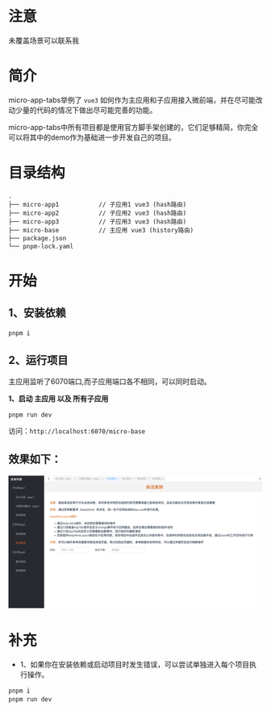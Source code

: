 # 注意

未覆盖场景可以联系我

# 简介

micro-app-tabs举例了 `vue3` 如何作为主应用和子应用接入微前端，并在尽可能改动少量的代码的情况下做出尽可能完善的功能。

micro-app-tabs中所有项目都是使用官方脚手架创建的，它们足够精简，你完全可以将其中的demo作为基础进一步开发自己的项目。


# 目录结构
```
.
├── micro-app1           // 子应用1 vue3 (hash路由)
├── micro-app2           // 子应用2 vue3 (hash路由)
├── micro-app3           // 子应用3 vue3 (hash路由)
├── micro-base           // 主应用 vue3 (history路由)
├── package.json
└── pnpm-lock.yaml
```

# 开始

## 1、安装依赖

```bash
pnpm i
```


## 2、运行项目
主应用监听了6070端口,而子应用端口各不相同，可以同时启动。

**1、启动 主应用 以及 所有子应用**

```bash
pnpm run dev
```

访问：`http://localhost:6070/micro-base`


## 效果如下：
![](./example.png)


# 补充
- 1、如果你在安装依赖或启动项目时发生错误，可以尝试单独进入每个项目执行操作。
```bash
pnpm i
pnpm run dev
```
